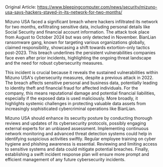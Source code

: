 Original Article: https://www.bleepingcomputer.com/news/security/mizuno-usa-says-hackers-stayed-in-its-network-for-two-months/

Mizuno USA faced a significant breach where hackers infiltrated its network for two months, exfiltrating sensitive data, including personal details like Social Security and financial account information. The attack took place from August to October 2024 but was only detected in November. BianLian ransomware gang, known for targeting various organizations globally, claimed responsibility, showcasing a shift towards extortion-only tactics post-2023. This breach underlines the persistent vulnerabilities companies face even after prior incidents, highlighting the ongoing threat landscape and the need for robust cybersecurity measures.

This incident is crucial because it reveals the sustained vulnerabilities within Mizuno USA's cybersecurity measures, despite a previous attack in 2022. The breach affects sensitive personal and business data, potentially leading to identity theft and financial fraud for affected individuals. For the company, this means reputational damage and potential financial liabilities, especially if the exposed data is used maliciously. More broadly, it highlights systemic challenges in protecting valuable data assets from increasingly sophisticated cybercriminal operations like BianLian.

Mizuno USA should enhance its security posture by conducting thorough reviews and updates of its cybersecurity protocols, possibly engaging external experts for an unbiased assessment. Implementing continuous network monitoring and advanced threat detection systems could help in identifying suspicious activities swiftly. Regular employee training on cyber hygiene and phishing awareness is essential. Reviewing and limiting access to sensitive systems and data could mitigate potential breaches. Finally, establishing a swift incident response plan will ensure more prompt and efficient management of any future cybersecurity incidents.